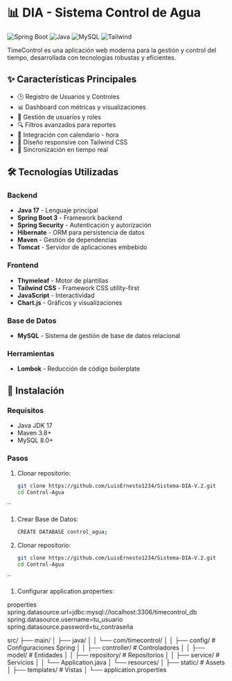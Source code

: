 # 📊 DIA - Sistema Control de Agua

![Spring Boot](https://img.shields.io/badge/Spring_Boot-6DB33F?style=for-the-badge&logo=spring&logoColor=white)
![Java](https://img.shields.io/badge/Java-ED8B00?style=for-the-badge&logo=openjdk&logoColor=white)
![MySQL](https://img.shields.io/badge/MySQL-4479A1?style=for-the-badge&logo=mysql&logoColor=white)
![Tailwind](https://img.shields.io/badge/Tailwind_CSS-38B2AC?style=for-the-badge&logo=tailwind-css&logoColor=white)

TimeControl es una aplicación web moderna para la gestión y control del tiempo, desarrollada con tecnologías robustas y eficientes.

## ✨ Características Principales

- 🕒 Registro de Usuarios y Controles
- 📊 Dashboard con métricas y visualizaciones
- 👥 Gestión de usuarios y roles
- 🔍 Filtros avanzados para reportes
- 📅 Integración con calendario - hora
- 📱 Diseño responsive con Tailwind CSS
- 🔄 Sincronización en tiempo real

## 🛠 Tecnologías Utilizadas

### Backend
- **Java 17** - Lenguaje principal
- **Spring Boot 3** - Framework backend
- **Spring Security** - Autenticación y autorización
- **Hibernate** - ORM para persistencia de datos
- **Maven** - Gestión de dependencias
- **Tomcat** - Servidor de aplicaciones embebido

### Frontend
- **Thymeleaf** - Motor de plantillas
- **Tailwind CSS** - Framework CSS utility-first
- **JavaScript** - Interactividad
- **Chart.js** - Gráficos y visualizaciones

### Base de Datos
- **MySQL** - Sistema de gestión de base de datos relacional

### Herramientas
- **Lombok** - Reducción de código boilerplate

## 🚀 Instalación

### Requisitos
- Java JDK 17
- Maven 3.8+
- MySQL 8.0+

### Pasos
1. Clonar repositorio:
   ```bash
   git clone https://github.com/LuisErnesto1234/Sistema-DIA-V.2.git
   cd Control-Agua
´´
1. Crear Base de Datos:
   ```bash
   CREATE DATABASE control_agua;

1. Clonar repositorio:
   ```bash
   git clone https://github.com/LuisErnesto1234/Sistema-DIA-V.2.git
   cd Control-Agua
´´
1. Configurar application.properties:

properties
spring.datasource.url=jdbc:mysql://localhost:3306/timecontrol_db
spring.datasource.username=tu_usuario
spring.datasource.password=tu_contraseña

src/
├── main/
│   ├── java/
│   │   └── com/timecontrol/
│   │       ├── config/        # Configuraciones Spring
│   │       ├── controller/    # Controladores
│   │       ├── model/         # Entidades
│   │       ├── repository/    # Repositorios
│   │       ├── service/       # Servicios
│   │       └── Application.java
│   └── resources/
│       ├── static/            # Assets
│       ├── templates/         # Vistas
│       └── application.properties
